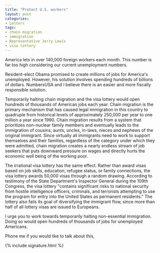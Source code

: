 ```yaml
---
title: "Protect U.S. workers"
layout: post
categories:
- Letters
tags:
- chain migration
- immigration
- Representative Jerry Lewis
- visa lottery
---
```


America lets in over 140,000 foreign workers each month. This number is far too high considering our current unemployment numbers.

Resident-elect Obama promised to create millions of jobs for America's unemployed. However, his solution involves spending hundreds of billions of dollars. NumbersUSA and I believe there is an easier and more fiscally responsible solution.

Temporarily halting chain migration and the visa lottery would open hundreds of thousands of American jobs each year. Chain migration is the primary mechanism that has caused legal immigration in this country to quadruple from historical levels of approximately 250,000 per year to one million a year since 1990. Chain migration results from a system that prioritizes non-nuclear family members and eventually leads to the immigration of cousins, aunts, uncles, in-laws, nieces and nephews of the original immigrant. Since virtually all immigrants need to work to support themselves and their families, regardless of the category under which they were admitted, chain migration creates a nearly endless stream of job seekers that puts downward pressure on wages and directly hurts the economic well being of the working poor.

The irrational visa lottery has the same effect. Rather than award visas based on job skills, education, refugee status, or family connections, the visa lottery awards 50,000 visas through a random drawing. According to testimony of the State Department's Inspector General during the 109th Congress, the visa lottery "contains significant risks to national security from hostile intelligence officers, criminals, and terrorists attempting to use the program for entry into the United States as permanent residents." The lottery also fails its goal of diversifying the immigrant flow, since more than half of all lottery visas are issued to Europeans.

I urge you to work towards temporarily halting non-essential immigration. Doing so would open hundreds of thousands of jobs for unemployed Americans.

Phone me if you would like to talk about this,

{% include signature.html %}
